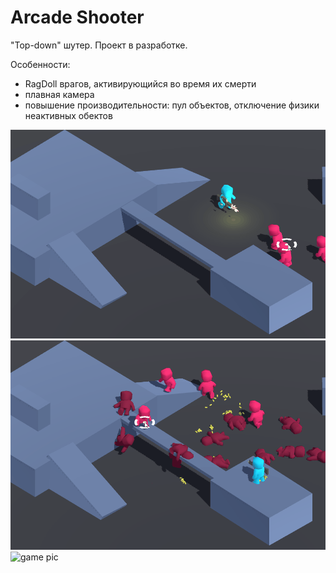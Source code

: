 # Arcade Shooter
"Top-down" шутер. Проект в разработке. 

Особенности:
- RagDoll врагов, активирующийся во время их смерти
- плавная камера 
- повышение производительности: пул объектов, отключение физики неактивных обектов

<img src="/ArcadeShooter(Unity)/pics/AS_1.gif" alt="game pic"/>

<img src="/ArcadeShooter(Unity)/pics/AS_2.gif" alt="game pic"/>

<img src="/ArcadeShooter(Unity)/pics/AS_3.gif" alt="game pic"/>



